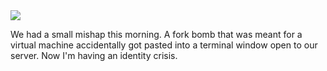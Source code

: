 <!--
.. title: We had a small mishap this morning. A fork bomb that was meant for a virtual machine accidentally got pasted into a terminal window open to our server.   Now I&#x27;m having an identity crisis.
.. date: 2013/02/22
.. slug: we-had-a-small-mishap-this-morning-a-fork-bomb-that-was-meant-for-a-virtual-mach
.. tags: 
.. link: 
.. description: 
-->


<img src="/images/24.media.tumblr.com/24aa6881ffb28285f2fd29667023bbaf/tumblr_min3l0yfAk1r729pmo1_1280.jpe" />

We had a small mishap this morning. A fork bomb that was meant for a virtual machine accidentally got pasted into a terminal window open to our server.   Now I&#x27;m having an identity crisis. 
